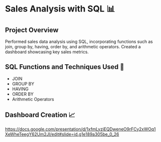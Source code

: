 # Sales Analysis with SQL :bar_chart:

## Project Overview
Performed sales data analysis using SQL, incorporating functions such as join, group by, having, order by, and arithmetic operators. Created a dashboard showcasing key sales metrics.

## SQL Functions and Techniques Used :floppy_disk:
- JOIN
- GROUP BY
- HAVING
- ORDER BY
- Arithmetic Operators

## Dashboard Creation :chart_with_upwards_trend:

https://docs.google.com/presentation/d/1xfmLyziEQDweneO9rFCy2xWOq1XeWheTeegY62Um2JI/edit#slide=id.g1e189a305be_0_26 


